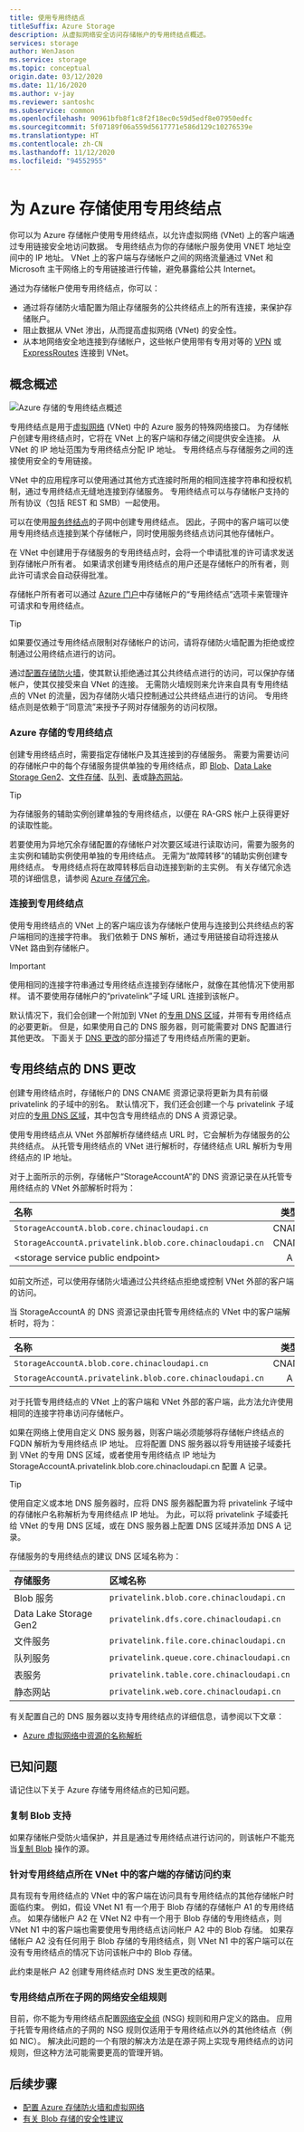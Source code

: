 ```yaml
---
title: 使用专用终结点
titleSuffix: Azure Storage
description: 从虚拟网络安全访问存储帐户的专用终结点概述。
services: storage
author: WenJason
ms.service: storage
ms.topic: conceptual
origin.date: 03/12/2020
ms.date: 11/16/2020
ms.author: v-jay
ms.reviewer: santoshc
ms.subservice: common
ms.openlocfilehash: 90961bfb8f1c8f2f18ec0c59d5edf8e07950edfc
ms.sourcegitcommit: 5f07189f06a559d5617771e586d129c10276539e
ms.translationtype: HT
ms.contentlocale: zh-CN
ms.lasthandoff: 11/12/2020
ms.locfileid: "94552955"
---
```

# <a name="use-private-endpoints-for-azure-storage"></a>为 Azure 存储使用专用终结点

你可以为 Azure 存储帐户使用专用终结点，以允许虚拟网络 (VNet) 上的客户端通过专用链接安全地访问数据。 专用终结点为你的存储帐户服务使用 VNET 地址空间中的 IP 地址。 VNet 上的客户端与存储帐户之间的网络流量通过 VNet 和 Microsoft 主干网络上的专用链接进行传输，避免暴露给公共 Internet。

通过为存储帐户使用专用终结点，你可以：

- 通过将存储防火墙配置为阻止存储服务的公共终结点上的所有连接，来保护存储账户。
- 阻止数据从 VNet 渗出，从而提高虚拟网络 (VNet) 的安全性。
- 从本地网络安全地连接到存储帐户，这些帐户使用带有专用对等的 [VPN](../../vpn-gateway/vpn-gateway-about-vpngateways.md) 或 [ExpressRoutes](../../expressroute/expressroute-locations.md) 连接到 VNet。

## <a name="conceptual-overview"></a>概念概述

![Azure 存储的专用终结点概述](media/storage-private-endpoints/storage-private-endpoints-overview.jpg)

专用终结点是用于[虚拟网络](../../virtual-network/virtual-networks-overview.md) (VNet) 中的 Azure 服务的特殊网络接口。 为存储帐户创建专用终结点时，它将在 VNet 上的客户端和存储之间提供安全连接。 从 VNet 的 IP 地址范围为专用终结点分配 IP 地址。 专用终结点与存储服务之间的连接使用安全的专用链接。

VNet 中的应用程序可以使用通过其他方式连接时所用的相同连接字符串和授权机制，通过专用终结点无缝地连接到存储服务。 专用终结点可以与存储帐户支持的所有协议（包括 REST 和 SMB）一起使用。

可以在使用[服务终结点](../../virtual-network/virtual-network-service-endpoints-overview.md)的子网中创建专用终结点。 因此，子网中的客户端可以使用专用终结点连接到某个存储帐户，同时使用服务终结点访问其他存储帐户。

在 VNet 中创建用于存储服务的专用终结点时，会将一个申请批准的许可请求发送到存储帐户所有者。 如果请求创建专用终结点的用户还是存储帐户的所有者，则此许可请求会自动获得批准。

存储帐户所有者可以通过 [Azure 门户](https://portal.azure.cn)中存储帐户的“专用终结点”选项卡来管理许可请求和专用终结点。

> [!TIP]
> 如果要仅通过专用终结点限制对存储帐户的访问，请将存储防火墙配置为拒绝或控制通过公用终结点进行的访问。

通过[配置存储防火墙](storage-network-security.md#change-the-default-network-access-rule)，使其默认拒绝通过其公共终结点进行的访问，可以保护存储帐户，使其仅接受来自 VNet 的连接。 无需防火墙规则来允许来自具有专用终结点的 VNet 的流量，因为存储防火墙只控制通过公共终结点进行的访问。 专用终结点则是依赖于“同意流”来授予子网对存储服务的访问权限。

### <a name="private-endpoints-for-azure-storage"></a>Azure 存储的专用终结点

创建专用终结点时，需要指定存储帐户及其连接到的存储服务。 需要为需要访问的存储帐户中的每个存储服务提供单独的专用终结点，即 [Blob](../blobs/storage-blobs-overview.md)、[Data Lake Storage Gen2](../blobs/data-lake-storage-introduction.md)、[文件存储](../files/storage-files-introduction.md)、[队列](../queues/storage-queues-introduction.md)、[表](../tables/table-storage-overview.md)或[静态网站](../blobs/storage-blob-static-website.md)。

> [!TIP]
> 为存储服务的辅助实例创建单独的专用终结点，以便在 RA-GRS 帐户上获得更好的读取性能。

若要使用为异地冗余存储配置的存储帐户对次要区域进行读取访问，需要为服务的主实例和辅助实例使用单独的专用终结点。 无需为“故障转移”的辅助实例创建专用终结点。 专用终结点将在故障转移后自动连接到新的主实例。 有关存储冗余选项的详细信息，请参阅 [Azure 存储冗余](storage-redundancy.md)。

### <a name="connecting-to-private-endpoints"></a>连接到专用终结点

使用专用终结点的 VNet 上的客户端应该为存储帐户使用与连接到公共终结点的客户端相同的连接字符串。 我们依赖于 DNS 解析，通过专用链接自动将连接从 VNet 路由到存储帐户。

> [!IMPORTANT]
> 使用相同的连接字符串通过专用终结点连接到存储帐户，就像在其他情况下使用那样。 请不要使用存储帐户的“privatelink”子域 URL 连接到该帐户。

默认情况下，我们会创建一个附加到 VNet 的[专用 DNS 区域](../../dns/private-dns-overview.md)，并带有专用终结点的必要更新。 但是，如果使用自己的 DNS 服务器，则可能需要对 DNS 配置进行其他更改。 下面关于 [DNS 更改](#dns-changes-for-private-endpoints)的部分描述了专用终结点所需的更新。

## <a name="dns-changes-for-private-endpoints"></a>专用终结点的 DNS 更改

创建专用终结点时，存储帐户的 DNS CNAME 资源记录将更新为具有前缀 privatelink 的子域中的别名。 默认情况下，我们还会创建一个与 privatelink 子域对应的[专用 DNS 区域](../../dns/private-dns-overview.md)，其中包含专用终结点的 DNS A 资源记录。

使用专用终结点从 VNet 外部解析存储终结点 URL 时，它会解析为存储服务的公共终结点。 从托管专用终结点的 VNet 进行解析时，存储终结点 URL 解析为专用终结点的 IP 地址。

对于上面所示的示例，存储帐户“StorageAccountA”的 DNS 资源记录在从托管专用终结点的 VNet 外部解析时将为：

| 名称                                                  | 类型  | Value                                                 |
| :---------------------------------------------------- | :---: | :---------------------------------------------------- |
| ``StorageAccountA.blob.core.chinacloudapi.cn``             | CNAME | ``StorageAccountA.privatelink.blob.core.chinacloudapi.cn`` |
| ``StorageAccountA.privatelink.blob.core.chinacloudapi.cn`` | CNAME | \<storage service public endpoint\>                   |
| \<storage service public endpoint\>                   | A     | \<storage service public IP address\>                 |

如前文所述，可以使用存储防火墙通过公共终结点拒绝或控制 VNet 外部的客户端的访问。

当 StorageAccountA 的 DNS 资源记录由托管专用终结点的 VNet 中的客户端解析时，将为：

| 名称                                                  | 类型  | Value                                                 |
| :---------------------------------------------------- | :---: | :---------------------------------------------------- |
| ``StorageAccountA.blob.core.chinacloudapi.cn``             | CNAME | ``StorageAccountA.privatelink.blob.core.chinacloudapi.cn`` |
| ``StorageAccountA.privatelink.blob.core.chinacloudapi.cn`` | A     | 10.1.1.5                                              |

对于托管专用终结点的 VNet 上的客户端和 VNet 外部的客户端，此方法允许使用相同的连接字符串访问存储帐户。

如果在网络上使用自定义 DNS 服务器，则客户端必须能够将存储帐户终结点的 FQDN 解析为专用终结点 IP 地址。 应将配置 DNS 服务器以将专用链接子域委托到 VNet 的专用 DNS 区域，或者使用专用终结点 IP 地址为 StorageAccountA.privatelink.blob.core.chinacloudapi.cn 配置 A 记录。

> [!TIP]
> 使用自定义或本地 DNS 服务器时，应将 DNS 服务器配置为将 privatelink 子域中的存储帐户名称解析为专用终结点 IP 地址。 为此，可以将 privatelink 子域委托给 VNet 的专用 DNS 区域，或在 DNS 服务器上配置 DNS 区域并添加 DNS A 记录。

存储服务的专用终结点的建议 DNS 区域名称为：

| 存储服务        | 区域名称                            |
| :--------------------- | :----------------------------------- |
| Blob 服务           | `privatelink.blob.core.chinacloudapi.cn`  |
| Data Lake Storage Gen2 | `privatelink.dfs.core.chinacloudapi.cn`   |
| 文件服务           | `privatelink.file.core.chinacloudapi.cn`  |
| 队列服务          | `privatelink.queue.core.chinacloudapi.cn` |
| 表服务          | `privatelink.table.core.chinacloudapi.cn` |
| 静态网站        | `privatelink.web.core.chinacloudapi.cn`   |

有关配置自己的 DNS 服务器以支持专用终结点的详细信息，请参阅以下文章：

- [Azure 虚拟网络中资源的名称解析](../../virtual-network/virtual-networks-name-resolution-for-vms-and-role-instances.md#name-resolution-that-uses-your-own-dns-server)

## <a name="known-issues"></a>已知问题

请记住以下关于 Azure 存储专用终结点的已知问题。

### <a name="copy-blob-support"></a>复制 Blob 支持

如果存储帐户受防火墙保护，并且是通过专用终结点进行访问的，则该帐户不能充当[复制 Blob](https://docs.microsoft.com/rest/api/storageservices/copy-blob) 操作的源。

### <a name="storage-access-constraints-for-clients-in-vnets-with-private-endpoints"></a>针对专用终结点所在 VNet 中的客户端的存储访问约束

具有现有专用终结点的 VNet 中的客户端在访问具有专用终结点的其他存储帐户时面临约束。 例如，假设 VNet N1 有一个用于 Blob 存储的存储帐户 A1 的专用终结点。 如果存储帐户 A2 在 VNet N2 中有一个用于 Blob 存储的专用终结点，则 VNet N1 中的客户端也需要使用专用终结点访问帐户 A2 中的 Blob 存储。 如果存储帐户 A2 没有任何用于 Blob 存储的专用终结点，则 VNet N1 中的客户端可以在没有专用终结点的情况下访问该帐户中的 Blob 存储。

此约束是帐户 A2 创建专用终结点时 DNS 发生更改的结果。

### <a name="network-security-group-rules-for-subnets-with-private-endpoints"></a>专用终结点所在子网的网络安全组规则

目前，你不能为专用终结点配置[网络安全组](../../virtual-network/network-security-groups-overview.md) (NSG) 规则和用户定义的路由。 应用于托管专用终结点的子网的 NSG 规则仅适用于专用终结点以外的其他终结点（例如 NIC）。 解决此问题的一个有限的解决方法是在源子网上实现专用终结点的访问规则，但这种方法可能需要更高的管理开销。

## <a name="next-steps"></a>后续步骤

- [配置 Azure 存储防火墙和虚拟网络](storage-network-security.md)
- [有关 Blob 存储的安全性建议](../blobs/security-recommendations.md)